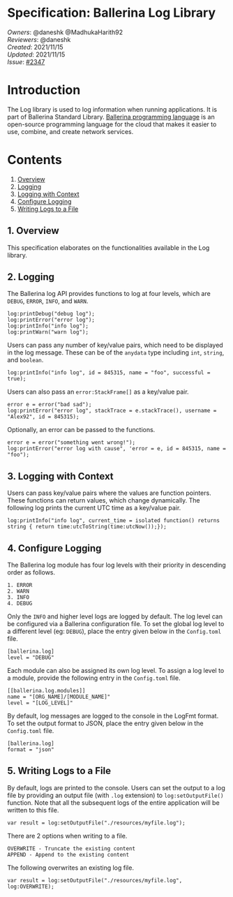 # Specification: Ballerina Log Library

_Owners_: @daneshk @MadhukaHarith92  
_Reviewers_: @daneshk  
_Created_: 2021/11/15  
_Updated_: 2021/11/15  
_Issue_: [#2347](https://github.com/ballerina-platform/ballerina-standard-library/issues/2347)

# Introduction
The Log library is used to log information when running applications. It is part of Ballerina Standard Library. [Ballerina programming language](https://ballerina.io/) is an open-source programming language for the cloud that makes it easier to use, combine, and create network services.

# Contents

1. [Overview](#1-overview)
2. [Logging](#2-logging)
3. [Logging with Context](#3-logging-with-context)
4. [Configure Logging](#4-configure-logging)
5. [Writing Logs to a File](#5-writing-logs-to-a-file)

## 1. Overview
This specification elaborates on the functionalities available in the Log library.

## 2. Logging
The Ballerina log API provides functions to log at four levels, which are `DEBUG`, `ERROR`, `INFO`, and `WARN`.
```ballerina
log:printDebug("debug log");
log:printError("error log");
log:printInfo("info log");
log:printWarn("warn log");
```

Users can pass any number of key/value pairs, which need to be displayed in the log message. These can be of the `anydata` type including `int`, `string`, and `boolean`.
```ballerina
log:printInfo("info log", id = 845315, name = "foo", successful = true);
```

Users can also pass an `error:StackFrame[]` as a key/value pair.
```ballerina
error e = error("bad sad");
log:printError("error log", stackTrace = e.stackTrace(), username = "Alex92", id = 845315);
```

Optionally, an error can be passed to the functions.
```ballerina
error e = error("something went wrong!");
log:printError("error log with cause", 'error = e, id = 845315, name = "foo");
```

## 3. Logging with Context
Users can pass key/value pairs where the values are function pointers. These functions can return values, which change dynamically. The following log prints the current UTC time as a key/value pair.
```ballerina
log:printInfo("info log", current_time = isolated function() returns string { return time:utcToString(time:utcNow());});
```

## 4. Configure Logging
The Ballerina log module has four log levels with their priority in descending order as follows.
```
1. ERROR
2. WARN
3. INFO
4. DEBUG
```
Only the `INFO` and higher level logs are logged by default. The log level can be configured via a Ballerina configuration file.
To set the global log level to a different level (eg: `DEBUG`), place the entry given below in the `Config.toml` file.
```
[ballerina.log]
level = "DEBUG"
```

Each module can also be assigned its own log level. To assign a log level to a module, provide the following entry in the `Config.toml` file.
```
[[ballerina.log.modules]]
name = "[ORG_NAME]/[MODULE_NAME]"
level = "[LOG_LEVEL]"
```

By default, log messages are logged to the console in the LogFmt format. To set the output format to JSON, place the entry given below in the `Config.toml` file.
```
[ballerina.log]
format = "json"
```

## 5. Writing Logs to a File
By default, logs are printed to the console. Users can set the output to a log file by providing an output file (with `.log` extension) to `log:setOutputFile()` function.
Note that all the subsequent logs of the entire application will be written to this file.
```ballerina
var result = log:setOutputFile("./resources/myfile.log");
```

There are 2 options when writing to a file.
```
OVERWRITE - Truncate the existing content
APPEND - Append to the existing content
```

The following overwrites an existing log file.
```ballerina
var result = log:setOutputFile("./resources/myfile.log", log:OVERWRITE);
```
